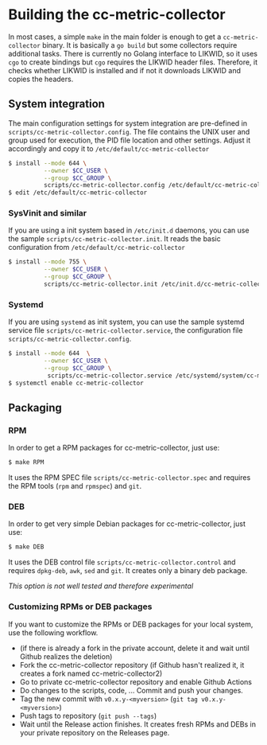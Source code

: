 # Building the cc-metric-collector

In most cases, a simple `make` in the main folder is enough to get a `cc-metric-collector` binary. It is basically a `go build` but some collectors require additional tasks. There is currently no Golang interface to LIKWID, so it uses `cgo` to create bindings but `cgo` requires the LIKWID header files. Therefore, it checks whether LIKWID is installed and if not it downloads LIKWID and copies the headers.

## System integration

The main configuration settings for system integration are pre-defined in `scripts/cc-metric-collector.config`. The file contains the UNIX user and group used for execution, the PID file location and other settings. Adjust it accordingly and copy it to `/etc/default/cc-metric-collector`

```bash
$ install --mode 644 \
          --owner $CC_USER \
          --group $CC_GROUP \
          scripts/cc-metric-collector.config /etc/default/cc-metric-collector
$ edit /etc/default/cc-metric-collector
```

### SysVinit and similar

If you are using a init system based in `/etc/init.d` daemons, you can use the sample `scripts/cc-metric-collector.init`. It reads the basic configuration from `/etc/default/cc-metric-collector`

```bash
$ install --mode 755 \
          --owner $CC_USER \
          --group $CC_GROUP \
          scripts/cc-metric-collector.init /etc/init.d/cc-metric-collector
```

### Systemd

If you are using `systemd` as init system, you can use the sample systemd service file `scripts/cc-metric-collector.service`, the configuration file `scripts/cc-metric-collector.config`.

```bash
$ install --mode 644  \
          --owner $CC_USER \
          --group $CC_GROUP \
           scripts/cc-metric-collector.service /etc/systemd/system/cc-metric-collector.service
$ systemctl enable cc-metric-collector
```

## Packaging

### RPM

In order to get a RPM packages for cc-metric-collector, just use:

```bash
$ make RPM
```

It uses the RPM SPEC file `scripts/cc-metric-collector.spec` and requires the RPM tools (`rpm` and `rpmspec`) and `git`.

### DEB

In order to get very simple Debian packages for cc-metric-collector, just use:

```bash
$ make DEB
```

It uses the DEB control file `scripts/cc-metric-collector.control` and requires `dpkg-deb`, `awk`, `sed` and `git`. It creates only a binary deb package.

_This option is not well tested and therefore experimental_

### Customizing RPMs or DEB packages

If you want to customize the RPMs or DEB packages for your local system, use the following workflow.

- (if there is already a fork in the private account, delete it and wait until Github realizes the deletion)
- Fork the cc-metric-collector repository (if Github hasn't realized it, it creates a fork named cc-metric-collector2)
- Go to private cc-metric-collector repository and enable Github Actions
- Do changes to the scripts, code, ... Commit and push your changes.
- Tag the new commit with `v0.x.y-<myversion>` (`git tag v0.x.y-<myversion>`)
- Push tags to repository (`git push --tags`)
- Wait until the Release action finishes. It creates fresh RPMs and DEBs in your private repository on the Releases page.
